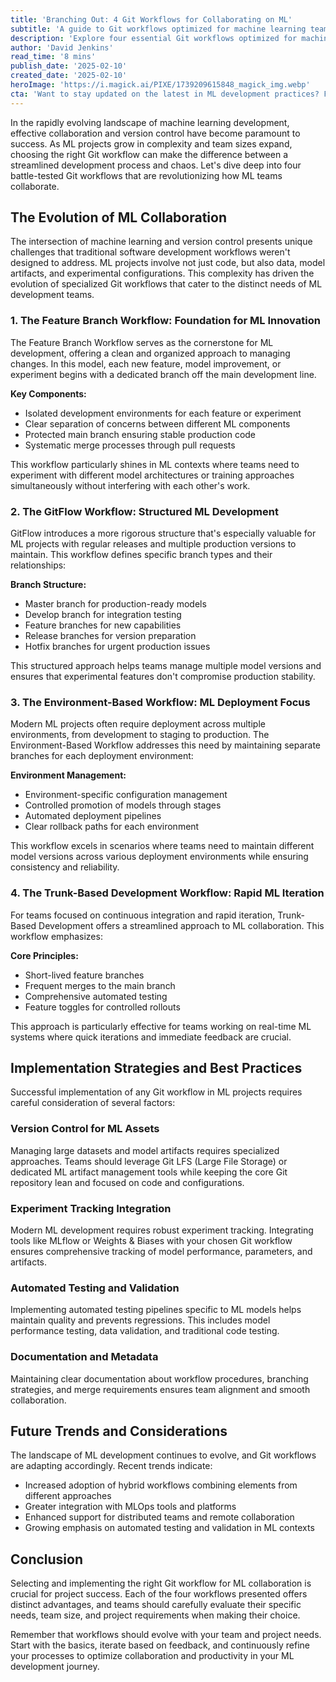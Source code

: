 ```yaml
---
title: 'Branching Out: 4 Git Workflows for Collaborating on ML'
subtitle: 'A guide to Git workflows optimized for machine learning teams'
description: 'Explore four essential Git workflows optimized for machine learning teams, from the foundational Feature Branch Workflow to the rapid iteration-focused Trunk-Based Development. Learn how these approaches address unique ML development challenges and enable effective collaboration across teams.'
author: 'David Jenkins'
read_time: '8 mins'
publish_date: '2025-02-10'
created_date: '2025-02-10'
heroImage: 'https://i.magick.ai/PIXE/1739209615848_magick_img.webp'
cta: 'Want to stay updated on the latest in ML development practices? Follow us on LinkedIn for more insights on Git workflows, MLOps, and collaborative ML development strategies!'
---
```


In the rapidly evolving landscape of machine learning development, effective collaboration and version control have become paramount to success. As ML projects grow in complexity and team sizes expand, choosing the right Git workflow can make the difference between a streamlined development process and chaos. Let's dive deep into four battle-tested Git workflows that are revolutionizing how ML teams collaborate.

## The Evolution of ML Collaboration

The intersection of machine learning and version control presents unique challenges that traditional software development workflows weren't designed to address. ML projects involve not just code, but also data, model artifacts, and experimental configurations. This complexity has driven the evolution of specialized Git workflows that cater to the distinct needs of ML development teams.

### 1. The Feature Branch Workflow: Foundation for ML Innovation

The Feature Branch Workflow serves as the cornerstone for ML development, offering a clean and organized approach to managing changes. In this model, each new feature, model improvement, or experiment begins with a dedicated branch off the main development line.

**Key Components:**
- Isolated development environments for each feature or experiment
- Clear separation of concerns between different ML components
- Protected main branch ensuring stable production code
- Systematic merge processes through pull requests

This workflow particularly shines in ML contexts where teams need to experiment with different model architectures or training approaches simultaneously without interfering with each other's work.

### 2. The GitFlow Workflow: Structured ML Development

GitFlow introduces a more rigorous structure that's especially valuable for ML projects with regular releases and multiple production versions to maintain. This workflow defines specific branch types and their relationships:

**Branch Structure:**
- Master branch for production-ready models
- Develop branch for integration testing
- Feature branches for new capabilities
- Release branches for version preparation
- Hotfix branches for urgent production issues

This structured approach helps teams manage multiple model versions and ensures that experimental features don't compromise production stability.

### 3. The Environment-Based Workflow: ML Deployment Focus

Modern ML projects often require deployment across multiple environments, from development to staging to production. The Environment-Based Workflow addresses this need by maintaining separate branches for each deployment environment:

**Environment Management:**
- Environment-specific configuration management
- Controlled promotion of models through stages
- Automated deployment pipelines
- Clear rollback paths for each environment

This workflow excels in scenarios where teams need to maintain different model versions across various deployment environments while ensuring consistency and reliability.

### 4. The Trunk-Based Development Workflow: Rapid ML Iteration

For teams focused on continuous integration and rapid iteration, Trunk-Based Development offers a streamlined approach to ML collaboration. This workflow emphasizes:

**Core Principles:**
- Short-lived feature branches
- Frequent merges to the main branch
- Comprehensive automated testing
- Feature toggles for controlled rollouts

This approach is particularly effective for teams working on real-time ML systems where quick iterations and immediate feedback are crucial.

## Implementation Strategies and Best Practices

Successful implementation of any Git workflow in ML projects requires careful consideration of several factors:

### Version Control for ML Assets
Managing large datasets and model artifacts requires specialized approaches. Teams should leverage Git LFS (Large File Storage) or dedicated ML artifact management tools while keeping the core Git repository lean and focused on code and configurations.

### Experiment Tracking Integration
Modern ML development requires robust experiment tracking. Integrating tools like MLflow or Weights & Biases with your chosen Git workflow ensures comprehensive tracking of model performance, parameters, and artifacts.

### Automated Testing and Validation
Implementing automated testing pipelines specific to ML models helps maintain quality and prevents regressions. This includes model performance testing, data validation, and traditional code testing.

### Documentation and Metadata
Maintaining clear documentation about workflow procedures, branching strategies, and merge requirements ensures team alignment and smooth collaboration.

## Future Trends and Considerations

The landscape of ML development continues to evolve, and Git workflows are adapting accordingly. Recent trends indicate:

- Increased adoption of hybrid workflows combining elements from different approaches
- Greater integration with MLOps tools and platforms
- Enhanced support for distributed teams and remote collaboration
- Growing emphasis on automated testing and validation in ML contexts

## Conclusion

Selecting and implementing the right Git workflow for ML collaboration is crucial for project success. Each of the four workflows presented offers distinct advantages, and teams should carefully evaluate their specific needs, team size, and project requirements when making their choice.

Remember that workflows should evolve with your team and project needs. Start with the basics, iterate based on feedback, and continuously refine your processes to optimize collaboration and productivity in your ML development journey.